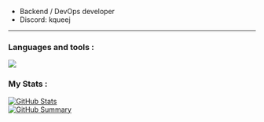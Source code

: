 -  Backend / DevOps developer 
-  Discord: kqueej
---
### Languages and tools :

[![](https://skillicons.dev/icons?i=rust,py,go,bash,bots,powershell,css,html,git,mysql,graphql,docker,postgresql,linux&theme=dark)](https://skillicons.dev)


### My Stats : 
[![GitHub Stats](http://github-profile-summary-cards.vercel.app/api/cards/stats?username=Junsious&theme=solarized_dark)  
![GitHub Summary](http://github-profile-summary-cards.vercel.app/api/cards/profile-details?username=Junsious&theme=solarized_dark)](http://github-profile-summary-cards.vercel.app/api/cards/profile-details?username=Junsious&theme=solarized_dark)
